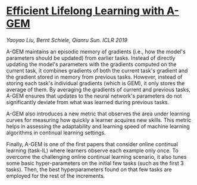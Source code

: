 # [Efficient Lifelong Learning with A-GEM](https://openreview.net/forum?id=Hkf2_sC5FX)

*Yaoyao Liu, Bernt Schiele, Qianru Sun.* *ICLR 2019*


A-GEM maintains an episodic memory of gradients (i.e., how the model's parameters should be updated) from earlier tasks. 
Instead of directly updating the model's parameters with the gradients computed on the current task, 
it combines gradients of both the current task's gradient and the gradient stored in memory from previous tasks.
However, instead of storing each task's individual gradients (which is GEM), it only stores the average of them.
By averaging the gradients of current and previous tasks, A-GEM ensures that updates to the neural network's parameters do not significantly deviate from what was learned during previous tasks. 

A-GEM also introduces a new metric that observes the area under learning curves for measuring how quickly a learner acquires new skills. 
This metric helps in assessing the adaptability and learning speed of machine learning algorithms in continual learning settings.

Finally, A-GEM is one of the first papers that consider online continual learning (task-IL) where learners observe each example only once. 
To overcome the challenging online continual learning scenario, it also tunes some basic hyper-parameters on the initial few tasks (such as the first 3 tasks).
Then, the best hyperparameters found on that few tasks are employed for the rest of the increments. 
